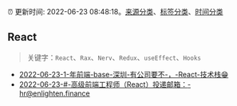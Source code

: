 :alarm_clock: 更新时间: 2022-06-23 08:48:18。[来源分类](../README.md)、[标签分类](../TAGS.md)、[时间分类](../TIMELINE.md)

## React


> 关键字：`React`、`Rax`、`Nerv`、`Redux`、`useEffect`、`Hooks`



- [2022-06-23-1-年前端-base-深圳-有公司要不-，-React-技术栈😁](https://www.v2ex.com/t/861683) 
- [2022-06-23-#-高级前端工程师（React）投递邮箱：-hr@enlighten.finance](https://www.v2ex.com/t/861668) 